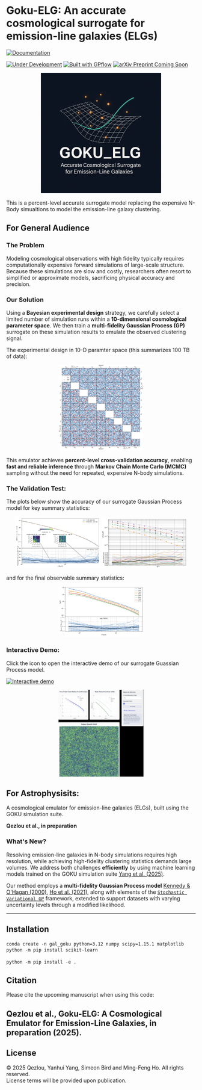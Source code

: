 # Goku-ELG: An accurate cosmological surrogate for emission-line galaxies (ELGs)

[![Documentation](https://img.shields.io/badge/📖_Read_The_Documentation-blue?style=for-the-badge&logo=readthedocs&logoColor=white)](https://goku-elg.readthedocs.io/en/latest/o)

[![Under Development](https://img.shields.io/badge/status-under--development-orange)](https://github.com/)
[![Built with GPflow](https://img.shields.io/badge/built%20with-GPflow-2ea44f)](https://gpflow.github.io/)
[![arXiv Preprint Coming Soon](https://img.shields.io/badge/arXiv-preprint%20coming%20soon-blue)](https://arxiv.org/)


<p align="center">
    <img src="web_assets/goku_elg.png" alt="Goku-ELG logo" width="320"/>
</p>

This is a percent-level accurate surrogate model replacing the expensive N-Body simualtions to model the emission-line galaxy clustering. 



##  For General Audience

### The Problem

Modeling cosmological observations with high fidelity typically requires computationally expensive forward simulations of large-scale structure.
Because these simulations are slow and costly, researchers often resort to simplified or approximate models, sacrificing physical accuracy and precision.

### Our Solution

Using a **Bayesian experimental design** strategy, we carefully select a limited number of simulation runs within a **10-dimensional cosmological parameter space**.
We then train a **multi-fidelity Gaussian Process (GP)** surrogate on these simulation results to emulate the observed clustering signal.

The experimental design in 10-D paramter space (this summarizes 100 TB of data):
<p align="center">
  <img src="web_assets/10-D-param-space.png" alt="parameters" width="45%">
</p>



This emulator achieves **percent-level cross-validation accuracy**, enabling **fast and reliable inference** through **Markov Chain Monte Carlo (MCMC)** sampling without the need for repeated, expensive N-body simulations.


### The Validation Test:
The plots below show the accuracy of our surrogate Gaussian Process model for key summary statistics:

<p align="center">
  <img src="web_assets/h-h-clustering-cv.png" alt="Gal-Gal-Clustering" width="45%">
  <img src="web_assets/hmf-cv.png" alt="hmf-CV" width="45%">
</p>

and for the final observable summary statistics:
<p align="center">
  <img src="web_assets/Galaxy_Galaxy_clustering.png" alt="Gal-Gal-Clustering" width="45%">
</p>



### Interactive Demo:
Click the icon to open the interactive demo of our surrogate Guassian Process model.

[![Interactive demo](https://img.shields.io/badge/Interactive%20Demo–Goku%20ELG-cyan?style=flat-square)](https://qezlou.github.io/gal-clustering-viz/change_one/)

<p align="center">
  <a href="https://qezlou.github.io/gal-clustering-viz/change_one/" target="_blank">
    <img src="web_assets/demo-snap.png" alt="Gal-Gal-Clustering" width="45%">
  </a>
</p>


## For Astrophysisits:

A cosmological emulator for emission-line galaxies (ELGs), built using the GOKU simulation suite.

**Qezlou et al., in preparation**


### What's New?

Resolving emission-line galaxies in N-body simulations requires high resolution, while achieving high-fidelity clustering statistics demands large volumes. We address both challenges **efficiently** by using machine learning models trained on the GOKU simulation suite [Yang et al. (2025)](https://ui.adsabs.harvard.edu/abs/2025PhRvD.111h3529Y/abstract).

Our method employs a **multi-fidelity Gaussian Process model** [Kennedy & O'Hagan (2000)](https://academic.oup.com/biomet/article-abstract/87/1/1/221217?redirectedFrom=PDF), [Ho et al. (2021)](https://arxiv.org/abs/2105.01081), along with elements of the [`Stochastic Variational GP`](https://arxiv.org/pdf/1411.2005) framework, extended to support datasets with varying uncertainty levels through a modified likelihood.

---


## Installation

```
conda create -n gal_goku python=3.12 numpy scipy=1.15.1 matplotlib
python -m pip install scikit-learn

python -m pip install -e .
```


## Citation

Please cite the upcoming manuscript when using this code:

Qezlou et al., Goku-ELG: A Cosmological Emulator for Emission-Line Galaxies, in preparation (2025).
---

## License

© 2025 Qezlou, Yanhui Yang, Simeon Bird and Ming-Feng Ho. All rights reserved.  
License terms will be provided upon publication.



